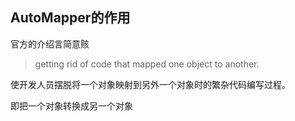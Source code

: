 ## AutoMapper的作用

官方的介绍言简意赅

> getting rid of code that mapped one object to another.

使开发人员摆脱将一个对象映射到另外一个对象时的繁杂代码编写过程。

即把一个对象转换成另一个对象